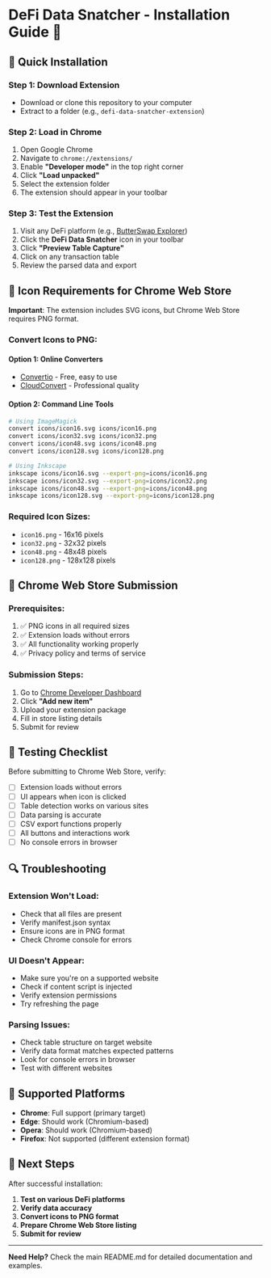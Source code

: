 # DeFi Data Snatcher - Installation Guide 🚀

## 🔧 Quick Installation

### Step 1: Download Extension
- Download or clone this repository to your computer
- Extract to a folder (e.g., `defi-data-snatcher-extension`)

### Step 2: Load in Chrome
1. Open Google Chrome
2. Navigate to `chrome://extensions/`
3. Enable **"Developer mode"** in the top right corner
4. Click **"Load unpacked"**
5. Select the extension folder
6. The extension should appear in your toolbar

### Step 3: Test the Extension
1. Visit any DeFi platform (e.g., [ButterSwap Explorer](https://explorer.butterswap.io/en))
2. Click the **DeFi Data Snatcher** icon in your toolbar
3. Click **"Preview Table Capture"**
4. Click on any transaction table
5. Review the parsed data and export

## 🎨 Icon Requirements for Chrome Web Store

**Important**: The extension includes SVG icons, but Chrome Web Store requires PNG format.

### Convert Icons to PNG:

#### Option 1: Online Converters
- [Convertio](https://convertio.co/svg-png/) - Free, easy to use
- [CloudConvert](https://cloudconvert.com/svg-to-png/) - Professional quality

#### Option 2: Command Line Tools
```bash
# Using ImageMagick
convert icons/icon16.svg icons/icon16.png
convert icons/icon32.svg icons/icon32.png
convert icons/icon48.svg icons/icon48.png
convert icons/icon128.svg icons/icon128.png

# Using Inkscape
inkscape icons/icon16.svg --export-png=icons/icon16.png
inkscape icons/icon32.svg --export-png=icons/icon32.png
inkscape icons/icon48.svg --export-png=icons/icon48.png
inkscape icons/icon128.svg --export-png=icons/icon128.png
```

### Required Icon Sizes:
- `icon16.png` - 16x16 pixels
- `icon32.png` - 32x32 pixels  
- `icon48.png` - 48x48 pixels
- `icon128.png` - 128x128 pixels

## 🚀 Chrome Web Store Submission

### Prerequisites:
1. ✅ PNG icons in all required sizes
2. ✅ Extension loads without errors
3. ✅ All functionality working properly
4. ✅ Privacy policy and terms of service

### Submission Steps:
1. Go to [Chrome Developer Dashboard](https://chrome.google.com/webstore/devconsole/)
2. Click **"Add new item"**
3. Upload your extension package
4. Fill in store listing details
5. Submit for review

## 🧪 Testing Checklist

Before submitting to Chrome Web Store, verify:

- [ ] Extension loads without errors
- [ ] UI appears when icon is clicked
- [ ] Table detection works on various sites
- [ ] Data parsing is accurate
- [ ] CSV export functions properly
- [ ] All buttons and interactions work
- [ ] No console errors in browser

## 🔍 Troubleshooting

### Extension Won't Load:
- Check that all files are present
- Verify manifest.json syntax
- Ensure icons are in PNG format
- Check Chrome console for errors

### UI Doesn't Appear:
- Make sure you're on a supported website
- Check if content script is injected
- Verify extension permissions
- Try refreshing the page

### Parsing Issues:
- Check table structure on target website
- Verify data format matches expected patterns
- Look for console errors in browser
- Test with different websites

## 📱 Supported Platforms

- **Chrome**: Full support (primary target)
- **Edge**: Should work (Chromium-based)
- **Opera**: Should work (Chromium-based)
- **Firefox**: Not supported (different extension format)

## 🎯 Next Steps

After successful installation:

1. **Test on various DeFi platforms**
2. **Verify data accuracy**
3. **Convert icons to PNG format**
4. **Prepare Chrome Web Store listing**
5. **Submit for review**

---

**Need Help?** Check the main README.md for detailed documentation and examples.

